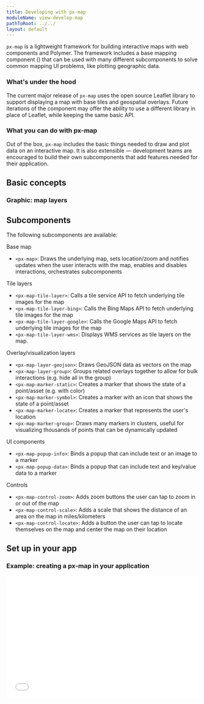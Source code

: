 ```yaml
---
title: Developing with px-map
moduleName: view-develop-map
pathToRoot: ../../
layout: default
---
```


<style>
  .gif {
    width: 100%;
    margin-top: .25rem;
  }
</style>

`px-map` is a lightweight framework for building interactive maps with web
components and Polymer. The framework includes a base mapping component (<px-map>)
that can be used with many different subcomponents to solve common mapping UI
problems, like plotting geographic data.

### What's under the hood

The current major release of `px-map` uses the open source Leaflet library to
support displaying a map with base tiles and geospatial overlays. Future iterations of
the component may offer the ability to use a different library in place of
Leaflet, while keeping the same basic API.

### What you can do with px-map

Out of the box, `px-map` includes the basic things needed to draw and plot data
on an interactive map. It is also extensible — development teams are encouraged
to build their own subcomponents that add features needed for their application.

## Basic concepts

### Graphic: map layers

## Subcomponents

The following subcomponents are available:

Base map

- `<px-map>`: Draws the underlying map, sets location/zoom and notifies updates when the user interacts with the map, enables and disables interactions, orchestrates subcomponents

Tile layers

- `<px-map-tile-layer>`: Calls a tile service API to fetch underlying tile images for the map
- `<px-map-tile-layer-bing>`: Calls the Bing Maps API to fetch underlying tile images for the map
- `<px-map-tile-layer-google>`: Calls the Google Maps API to fetch underlying tile images for the map
- `<px-map-tile-layer-wms>`: Displays WMS services as tile layers on the map.

Overlay/visualization layers

- `<px-map-layer-geojson>`: Draws GeoJSON data as vectors on the map
- `<px-map-layer-group>`: Groups related overlays together to allow for bulk interactions (e.g. hide all in the group)
- `<px-map-marker-static>`: Creates a marker that shows the state of a point/asset (e.g. with color)
- `<px-map-marker-symbol>`: Creates a marker with an icon that shows the state of a point/asset
- `<px-map-marker-locate>`: Creates a marker that represents the user's location
- `<px-map-marker-group>`: Draws many markers in clusters, useful for visualizing thousands of points that can be dynamically updated

UI components

- `<px-map-popup-info>`: Binds a popup that can include text or an image to a marker
- `<px-map-popup-data>`: Binds a popup that can include text and key/value data to a marker

Controls

- `<px-map-control-zoom>`: Adds zoom buttons the user can tap to zoom in or out of the map
- `<px-map-control-scale>`: Adds a scale that shows the distance of an area on the map in miles/kilometers
- `<px-map-control-locate>`: Adds a button the user can tap to locate themselves on the map and center the map on their location

## Set up in your app

### Example: creating a px-map in your application

<iframe height='320' scrolling='no' title='px-map-demo' src='//codepen.io/talimarcus/embed/BYxyNb/?height=265&theme-id=0&default-tab=html,result&embed-version=2' frameborder='no' allowtransparency='true' allowfullscreen='true' style='width: 100%;'>

### Choosing a tile server

Most px-map demos use the OpenStreetMap public tile service to serve map tiles
(e.g. `https://{s}.tile.openstreetmap.org/{z}/{x}/{y}.png`) with the px-map-tile-layer
subcomponent. This tile service is used for demo purposes only. **You should not use
this tile service for production applications; you will need to implement or
purchase your own tile service.**

The [OpenStreetMap Tile Usage Policy](https://operations.osmfoundation.org/policies/tiles/)
details specific restrictions for developers using their public tile service.
These restrictions include the following provision: "Heavy use (e.g. distributing
an app that uses tiles from openstreetmap.org) is forbidden without prior
permission." If you choose to use the OpenStreetMap service for demos or development,
you should likely replace the service URLs when your app is shipped to production.

The following list of companies provide tile service APIs that may be free or
paid and should be compatible with the px-map-tile-layer (note that these are
not endorsed, but just offered as options):

<ul>
  <li>[Mapbox](https://www.mapbox.com/help/how-mapbox-data-works/)</li>
  <li>[Carto](https://carto.com/location-data-services/basemaps/)</li>
  <li>[Mapzen](https://mapzen.com/products/maps/)</li>
</ul>

You can also use the px-map-tile-layer-bing component to load map tiles from the Bing API.

## Concepts & patterns

### Color customization
### Handling large volumes of data
### Rendering data in a specific order
